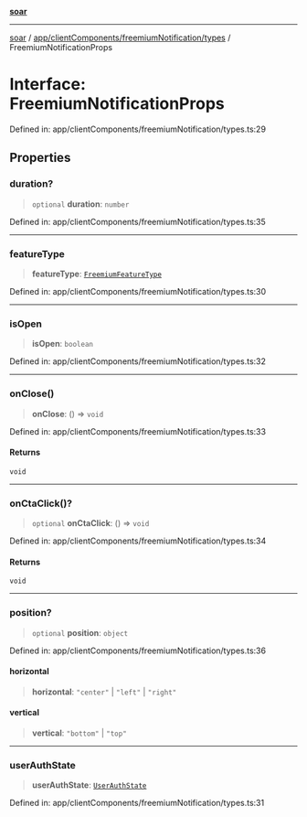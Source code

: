[**soar**](../../../../../README.md)

***

[soar](../../../../../modules.md) / [app/clientComponents/freemiumNotification/types](../README.md) / FreemiumNotificationProps

# Interface: FreemiumNotificationProps

Defined in: app/clientComponents/freemiumNotification/types.ts:29

## Properties

### duration?

> `optional` **duration**: `number`

Defined in: app/clientComponents/freemiumNotification/types.ts:35

***

### featureType

> **featureType**: [`FreemiumFeatureType`](../type-aliases/FreemiumFeatureType.md)

Defined in: app/clientComponents/freemiumNotification/types.ts:30

***

### isOpen

> **isOpen**: `boolean`

Defined in: app/clientComponents/freemiumNotification/types.ts:32

***

### onClose()

> **onClose**: () => `void`

Defined in: app/clientComponents/freemiumNotification/types.ts:33

#### Returns

`void`

***

### onCtaClick()?

> `optional` **onCtaClick**: () => `void`

Defined in: app/clientComponents/freemiumNotification/types.ts:34

#### Returns

`void`

***

### position?

> `optional` **position**: `object`

Defined in: app/clientComponents/freemiumNotification/types.ts:36

#### horizontal

> **horizontal**: `"center"` \| `"left"` \| `"right"`

#### vertical

> **vertical**: `"bottom"` \| `"top"`

***

### userAuthState

> **userAuthState**: [`UserAuthState`](../type-aliases/UserAuthState.md)

Defined in: app/clientComponents/freemiumNotification/types.ts:31
